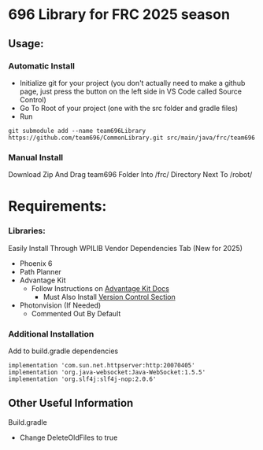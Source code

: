 # 696 Library for FRC 2025 season

## Usage: 

### Automatic Install
 - Initialize git for your project (you don't actually need to make a github page, just press the button on the left side in VS Code called Source Control)
 - Go To Root of your project (one with the src folder and gradle files) 
 - Run
``` 
git submodule add --name team696Library https://github.com/team696/CommonLibrary.git src/main/java/frc/team696 
```

### Manual Install
Download Zip And Drag team696 Folder Into /frc/ Directory Next To /robot/

# Requirements:

### Libraries:

Easily Install Through WPILIB Vendor Dependencies Tab (New for 2025)

* Phoenix 6
* Path Planner
* Advantage Kit
    - Follow Instructions on [Advantage Kit Docs](https://docs.advantagekit.org/installation/)
        - Must Also Install [Version Control Section](https://docs.advantagekit.org/installation/version-control)
* Photonvision (If Needed)
    - Commented Out By Default

### Additional Installation

Add to build.gradle dependencies 
```
implementation 'com.sun.net.httpserver:http:20070405'
implementation 'org.java-websocket:Java-WebSocket:1.5.5'
implementation 'org.slf4j:slf4j-nop:2.0.6'
```

## Other Useful Information
Build.gradle
   * Change DeleteOldFiles to true
        

